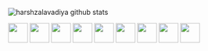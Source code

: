 ![harshzalavadiya github stats](https://github-readme-stats.vercel.app/api?username=harshzalavadiya&show_icons=true)

<div>
  <img src="https://cultofthepartyparrot.com/parrots/hd/parrot.gif" width="40px" />
  <img src="https://cultofthepartyparrot.com/parrots/hd/githubparrot.gif" width="40px" />
  <img src="https://cultofthepartyparrot.com/parrots/hd/opensourceparrot.gif" width="40px" />
  <img src="https://cultofthepartyparrot.com/parrots/hd/bouncingparrot.gif" width="40px" />
  <img src="https://cultofthepartyparrot.com/parrots/asyncparrot.gif" width="40px" />
  <img src="https://cultofthepartyparrot.com/parrots/docparrot.gif" width="40px" />
  <img src="https://cultofthepartyparrot.com/parrots/hd/dealwithitnowparrot.gif" width="40px" />
  <img src="https://cultofthepartyparrot.com/parrots/hd/evilparrot.gif" width="40px" />
  <img src="https://cultofthepartyparrot.com/parrots/hd/ultrafastparrot.gif" width="40px" />
</div>
